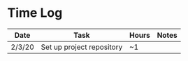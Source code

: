# Time Log

| Date | Task | Hours | Notes|
|------|------|-------|------|
| 2/3/20| Set up project repository| ~1 | |